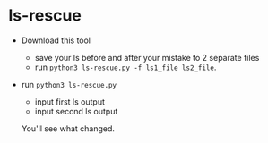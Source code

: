 # ls-rescue
* Download this tool 
  * save your ls before and after your mistake to 2 separate files
  * run `python3 ls-rescue.py -f ls1_file ls2_file`.
* run `python3 ls-rescue.py`
  * input first ls output
  * input second ls output
  
  You'll see what changed.
